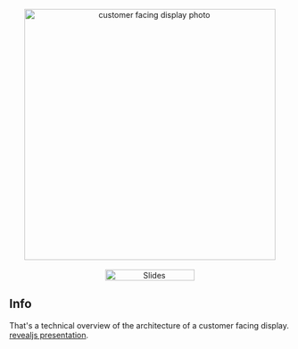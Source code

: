<p align="center">
  <img src="https://cargy.github.io/cfd/img/yuno_register_with_cfd.jpg" alt="customer facing display photo" width="450">
  <br><br>
  <a href="https://slides.com/"><img src="https://s3.amazonaws.com/static.slid.es/images/slides-github-banner-320x40.png?1" alt="Slides" width="160" height="20"></a>
</p>

## Info
That's a technical overview of the architecture of a customer facing display. [revealjs presentation](https://cargy.github.io/cfd).
